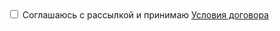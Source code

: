   <label class="form__field field-conditions">
      <input type="checkbox" class="form-checkbox" name="conditions" />
      <span class="check-box"></span>
      <span class="label-condition">
        Соглашаюсь с рассылкой и принимаю
        <a href="#" class="form-link">Условия договора</a>
      </span>
  </label>
